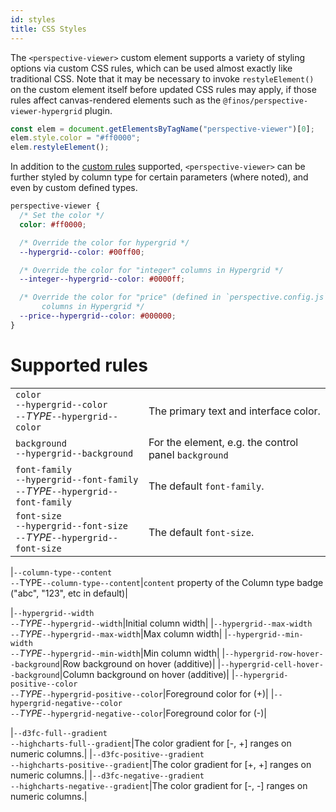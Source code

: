 ```yaml
---
id: styles
title: CSS Styles
---
```


The `<perspective-viewer>` custom element supports a variety of styling options
via custom CSS rules, which can be used almost exactly like traditional CSS.
Note that it may be necessary to invoke `restyleElement()` on the custom element
itself before updated CSS rules may apply, if those rules affect canvas-rendered
elements such as the `@finos/perspective-viewer-hypergrid` plugin.

```javascript
const elem = document.getElementsByTagName("perspective-viewer")[0];
elem.style.color = "#ff0000";
elem.restyleElement();
```

In addition to the [custom rules](styles) supported, `<perspective-viewer>` can
be further styled by column type for certain parameters (where noted), and even
by custom defined types.

```css
perspective-viewer {
  /* Set the color */
  color: #ff0000;

  /* Override the color for hypergrid */
  --hypergrid--color: #00ff00;

  /* Override the color for "integer" columns in Hypergrid */
  --integer--hypergrid--color: #0000ff;

  /* Override the color for "price" (defined in `perspective.config.js`)
       columns in Hypergrid */
  --price--hypergrid--color: #000000;
}
```

# Supported rules

|                                                                                       |                                                      |
| :------------------------------------------------------------------------------------ | :--------------------------------------------------- |
| `color`<br/>`--hypergrid--color`<br/>`--`_TYPE_`--hypergrid--color`                   | The primary text and interface color.                |
| `background`<br/>`--hypergrid--background`                                            | For the element, e.g. the control panel `background` |
| `font-family`<br/>`--hypergrid--font-family`<br/>`--`_TYPE_`--hypergrid--font-family` | The default `font-family`.                           |
| `font-size`<br/>`--hypergrid--font-size`<br/>`--`_TYPE_`--hypergrid--font-size`       | The default `font-size`.                             |

|`--column-type--content`<br/>`--`TYPE`--column-type--content`|`content`
property of the Column type badge ("abc", "123", etc in default)|

|`--hypergrid--width`<br/>`--`_TYPE_`--hypergrid--width`|Initial column width|
|`--hypergrid--max-width`<br/>`--`_TYPE_`--hypergrid--max-width`|Max column
width| |`--hypergrid--min-width`<br/>`--`_TYPE_`--hypergrid--min-width`|Min
column width| |`--hypergrid-row-hover--background`|Row background on hover
(additive)| |`--hypergrid-cell-hover--background`|Column background on hover
(additive)|
|`--hypergrid-positive--color`<br/>`--`_TYPE_`--hypergrid-positive--color`|Foreground
color for (+)|
|`--hypergrid-negative--color`<br/>`--`_TYPE_`--hypergrid-negative--color`|Foreground
color for (-)|

|`--d3fc-full--gradient`<br/>`--highcharts-full--gradient`|The color gradient
for [-, +] ranges on numeric columns.|
|`--d3fc-positive--gradient`<br/>`--highcharts-positive--gradient`|The color
gradient for [+, +] ranges on numeric columns.|
|`--d3fc-negative--gradient`<br/>`--highcharts-negative--gradient`|The color
gradient for [-, -] ranges on numeric columns.|
